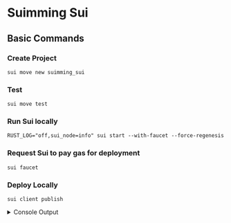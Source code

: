 # Suimming Sui

## Basic Commands
### Create Project
```
sui move new suimming_sui 
```
### Test
```
sui move test 
```
### Run Sui locally
```
RUST_LOG="off,sui_node=info" sui start --with-faucet --force-regenesis
```
### Request Sui to pay gas for deployment
```
sui faucet
```
### Deploy Locally
```
sui client publish
```
<details>
<summary>Console Output</summary>
<pre>
Transaction Digest: 2anVerZQL4daLtViyr7SKmACnuwtuuZtPaWCgah4XV39
╭──────────────────────────────────────────────────────────────────────────────────────────────────────────────╮
│ Transaction Data                                                                                             │
├──────────────────────────────────────────────────────────────────────────────────────────────────────────────┤
│ Sender: 0xd39dffb72932a9505f1845129fca19a9545eaab9d0df82a7445a9f2b1d253031                                   │
│ Gas Owner: 0xd39dffb72932a9505f1845129fca19a9545eaab9d0df82a7445a9f2b1d253031                                │
│ Gas Budget: 13430400 MIST                                                                                    │
│ Gas Price: 1000 MIST                                                                                         │
│ Gas Payment:                                                                                                 │
│  ┌──                                                                                                         │
│  │ ID: 0x3dab1391a681c990641de74566553cea71e1cd2e18e4a33c4871a00b834ca78c                                    │
│  │ Version: 2                                                                                                │
│  │ Digest: 8MxX6QLEkz5TTpj4chGyaHDEXx6RfTavFCRN6QKUaFuB                                                      │
│  └──                                                                                                         │
│                                                                                                              │
│ Transaction Kind: Programmable                                                                               │
│ ╭──────────────────────────────────────────────────────────────────────────────────────────────────────────╮ │
│ │ Input Objects                                                                                            │ │
│ ├──────────────────────────────────────────────────────────────────────────────────────────────────────────┤ │
│ │ 0   Pure Arg: Type: address, Value: "0xd39dffb72932a9505f1845129fca19a9545eaab9d0df82a7445a9f2b1d253031" │ │
│ ╰──────────────────────────────────────────────────────────────────────────────────────────────────────────╯ │
│ ╭─────────────────────────────────────────────────────────────────────────╮                                  │
│ │ Commands                                                                │                                  │
│ ├─────────────────────────────────────────────────────────────────────────┤                                  │
│ │ 0  Publish:                                                             │                                  │
│ │  ┌                                                                      │                                  │
│ │  │ Dependencies:                                                        │                                  │
│ │  │   0x0000000000000000000000000000000000000000000000000000000000000001 │                                  │
│ │  │   0x0000000000000000000000000000000000000000000000000000000000000002 │                                  │
│ │  └                                                                      │                                  │
│ │                                                                         │                                  │
│ │ 1  TransferObjects:                                                     │                                  │
│ │  ┌                                                                      │                                  │
│ │  │ Arguments:                                                           │                                  │
│ │  │   Result 0                                                           │                                  │
│ │  │ Address: Input  0                                                    │                                  │
│ │  └                                                                      │                                  │
│ ╰─────────────────────────────────────────────────────────────────────────╯                                  │
│                                                                                                              │
│ Signatures:                                                                                                  │
│    6u+D/b5zUM608rqwdigKM/rP6+t8AUVjyCJxn4gtzLisCC41OU6LhDivzJ3+JvYi8h+fq9eB9npp+szphIobAA==                  │
│                                                                                                              │
╰──────────────────────────────────────────────────────────────────────────────────────────────────────────────╯
╭───────────────────────────────────────────────────────────────────────────────────────────────────╮
│ Transaction Effects                                                                               │
├───────────────────────────────────────────────────────────────────────────────────────────────────┤
│ Digest: 2anVerZQL4daLtViyr7SKmACnuwtuuZtPaWCgah4XV39                                              │
│ Status: Success                                                                                   │
│ Executed Epoch: 2                                                                                 │
│                                                                                                   │
│ Created Objects:                                                                                  │
│  ┌──                                                                                              │
│  │ ID: 0x0fb768d02d3f6e9b946a19b9ac47defcb32d77a98942735282271a4b766b6fe1                         │
│  │ Owner: Account Address ( 0xd39dffb72932a9505f1845129fca19a9545eaab9d0df82a7445a9f2b1d253031 )  │
│  │ Version: 3                                                                                     │
│  │ Digest: AdZCrxndbRUrFBkyU9W4ExYbgq9CDdJqWwhA1xFUicYf                                           │
│  └──                                                                                              │
│  ┌──                                                                                              │
│  │ ID: 0x35da1a6e4aec078ad7521be50a2e675e8ac09c3a7e311f612bbf6f4bde4c670c                         │
│  │ Owner: Immutable                                                                               │
│  │ Version: 1                                                                                     │
│  │ Digest: 62rM2wrMdZCRJV3TkEoYuFiMkWLCA8y3wgXDcwyWo3EC                                           │
│  └──                                                                                              │
│  ┌──                                                                                              │
│  │ ID: 0xf03e86162d76560529cf8f955544976aa6964b712196bdbffbc90f2bf4a8ccec                         │
│  │ Owner: Account Address ( 0xd39dffb72932a9505f1845129fca19a9545eaab9d0df82a7445a9f2b1d253031 )  │
│  │ Version: 3                                                                                     │
│  │ Digest: 7oT25JF8WJvJYoBB8QJyw1nCXNXe2MAYgdAv3kC2DC9C                                           │
│  └──                                                                                              │
│ Mutated Objects:                                                                                  │
│  ┌──                                                                                              │
│  │ ID: 0x3dab1391a681c990641de74566553cea71e1cd2e18e4a33c4871a00b834ca78c                         │
│  │ Owner: Account Address ( 0xd39dffb72932a9505f1845129fca19a9545eaab9d0df82a7445a9f2b1d253031 )  │
│  │ Version: 3                                                                                     │
│  │ Digest: DggszfFg1JUHchKngkmWVCJbD8qpRpFMmfJgqecwXmZr                                           │
│  └──                                                                                              │
│ Gas Object:                                                                                       │
│  ┌──                                                                                              │
│  │ ID: 0x3dab1391a681c990641de74566553cea71e1cd2e18e4a33c4871a00b834ca78c                         │
│  │ Owner: Account Address ( 0xd39dffb72932a9505f1845129fca19a9545eaab9d0df82a7445a9f2b1d253031 )  │
│  │ Version: 3                                                                                     │
│  │ Digest: DggszfFg1JUHchKngkmWVCJbD8qpRpFMmfJgqecwXmZr                                           │
│  └──                                                                                              │
│ Gas Cost Summary:                                                                                 │
│    Storage Cost: 11430400 MIST                                                                    │
│    Computation Cost: 1000000 MIST                                                                 │
│    Storage Rebate: 978120 MIST                                                                    │
│    Non-refundable Storage Fee: 9880 MIST                                                          │
│                                                                                                   │
│ Transaction Dependencies:                                                                         │
│    7RvWGRePdtbaz2foC8e1aafRqBhj4CHWycFPBithjGxX                                                   │
│    G4kJez7oP4e9ek1coLTpBoe6K31SLmGgUcyUziyWrJPY                                                   │
╰───────────────────────────────────────────────────────────────────────────────────────────────────╯
╭─────────────────────────────╮
│ No transaction block events │
╰─────────────────────────────╯

╭───────────────────────────────────────────────────────────────────────────────────────────────────────────────────╮
│ Object Changes                                                                                                    │
├───────────────────────────────────────────────────────────────────────────────────────────────────────────────────┤
│ Created Objects:                                                                                                  │
│  ┌──                                                                                                              │
│  │ ObjectID: 0x0fb768d02d3f6e9b946a19b9ac47defcb32d77a98942735282271a4b766b6fe1                                   │
│  │ Sender: 0xd39dffb72932a9505f1845129fca19a9545eaab9d0df82a7445a9f2b1d253031                                     │
│  │ Owner: Account Address ( 0xd39dffb72932a9505f1845129fca19a9545eaab9d0df82a7445a9f2b1d253031 )                  │
│  │ ObjectType: 0x35da1a6e4aec078ad7521be50a2e675e8ac09c3a7e311f612bbf6f4bde4c670c::suimming_sui::TransactionBook  │
│  │ Version: 3                                                                                                     │
│  │ Digest: AdZCrxndbRUrFBkyU9W4ExYbgq9CDdJqWwhA1xFUicYf                                                           │
│  └──                                                                                                              │
│  ┌──                                                                                                              │
│  │ ObjectID: 0xf03e86162d76560529cf8f955544976aa6964b712196bdbffbc90f2bf4a8ccec                                   │
│  │ Sender: 0xd39dffb72932a9505f1845129fca19a9545eaab9d0df82a7445a9f2b1d253031                                     │
│  │ Owner: Account Address ( 0xd39dffb72932a9505f1845129fca19a9545eaab9d0df82a7445a9f2b1d253031 )                  │
│  │ ObjectType: 0x2::package::UpgradeCap                                                                           │
│  │ Version: 3                                                                                                     │
│  │ Digest: 7oT25JF8WJvJYoBB8QJyw1nCXNXe2MAYgdAv3kC2DC9C                                                           │
│  └──                                                                                                              │
│ Mutated Objects:                                                                                                  │
│  ┌──                                                                                                              │
│  │ ObjectID: 0x3dab1391a681c990641de74566553cea71e1cd2e18e4a33c4871a00b834ca78c                                   │
│  │ Sender: 0xd39dffb72932a9505f1845129fca19a9545eaab9d0df82a7445a9f2b1d253031                                     │
│  │ Owner: Account Address ( 0xd39dffb72932a9505f1845129fca19a9545eaab9d0df82a7445a9f2b1d253031 )                  │
│  │ ObjectType: 0x2::coin::Coin<0x2::sui::SUI>                                                                     │
│  │ Version: 3                                                                                                     │
│  │ Digest: DggszfFg1JUHchKngkmWVCJbD8qpRpFMmfJgqecwXmZr                                                           │
│  └──                                                                                                              │
│ Published Objects:                                                                                                │
│  ┌──                                                                                                              │
│  │ PackageID: 0x35da1a6e4aec078ad7521be50a2e675e8ac09c3a7e311f612bbf6f4bde4c670c                                  │
│  │ Version: 1                                                                                                     │
│  │ Digest: 62rM2wrMdZCRJV3TkEoYuFiMkWLCA8y3wgXDcwyWo3EC                                                           │
│  │ Modules: suimming_sui                                                                                          │
│  └──                                                                                                              │
╰───────────────────────────────────────────────────────────────────────────────────────────────────────────────────╯
╭───────────────────────────────────────────────────────────────────────────────────────────────────╮
│ Balance Changes                                                                                   │
├───────────────────────────────────────────────────────────────────────────────────────────────────┤
│  ┌──                                                                                              │
│  │ Owner: Account Address ( 0xd39dffb72932a9505f1845129fca19a9545eaab9d0df82a7445a9f2b1d253031 )  │
│  │ CoinType: 0x2::sui::SUI                                                                        │
│  │ Amount: -11452280                                                                              │
│  └──                                                                                              │
╰───────────────────────────────────────────────────────────────────────────────────────────────────╯
</pre>
</details>
